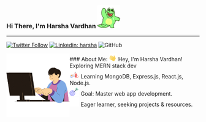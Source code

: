 <!-- - 👋 Hi, I’m @harshavardhan1726
- 👀 I’m passionate about emerging technologies and software development and strongly interested in creating innovative web applications
- 🌱 Currently I'm currently honing my Full Stack Web Development skills, exploring the latest frameworks and tools to build dynamic, user-friendly web experiences.
- 💞️ I want to collaborate on open-source projects and exciting web development ventures. If you're working on something cool, I'd love to hear about it!
- 📫 How to reach me via email at harshav1752002@gmail.com.com or through my LinkedIn profile here https://www.linkedin.com/in/harsha-vardhan-lagudu-31316a30a/
- 😄 Pronouns: He/Him -->

<!---
harshavardhan1726/harshavardhan1726 is a ✨ special ✨ repository because its `README.md` (this file) appears on your GitHub profile.
You can click the Preview link to take a look at your changes.
--->


<h3>Hi There, I'm Harsha Vardhan <img src="/images/hello.gif" height="60px" alt=""> </h3>
</div>
<hr>

[![Twitter Follow](https://img.shields.io/twitter/follow/HarshaV172604?label=Follow)](https://twitter.com/intent/follow?screen_name=HarshaV172604)
[![Linkedin: harsha](https://img.shields.io/badge/-harsha-blue?style=flat-square&logo=Linkedin&logoColor=white&link=https://www.linkedin.com/in/sai-harsha-vardhan-lagudu-31316a30a)](https://www.linkedin.com/in/sai-harsha-vardhan-lagudu-31316a30a)
![GitHub](https://img.shields.io/github/followers/harshavardhan1726)

<div style="display: flex;">
<div>
        <img align='right' src="/images/coding.gif" width="230">
</div>
 <div>
        ### About Me:
        <img src="/images/Hand_wave.gif" width="20px" alt=""> Hey, I'm Harsha Vardhan! Exploring MERN stack dev</img>
        <br>
        <img src="/images/Learn.gif" width="25px" alt=""> Learning MongoDB, Express.js, React.js, Node.js. </img>
        <br>
        <img src="/images/goal.gif" width="25px" alt=""> Goal: Master web app development.
        <br>
        <img src="/images/puzzle.gif" width="25px" alt=""> Eager learner, seeking projects & resources.
    </div>
    
</div>